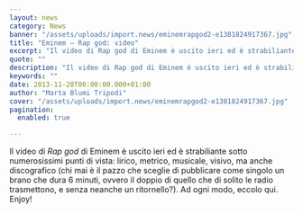 ```yaml
---
layout: news
category: News
banner: "/assets/uploads/import.news/eminemrapgod2-e1381824917367.jpg"
title: "Eminem – Rap god: video"
excerpt: "Il video di Rap god di Eminem è uscito ieri ed è strabiliante sotto numerosissimi punti di vista: lirico, metrico, musicale, visivo, ma anche discografico (chi mai è il pazzo che sceglie di pubblicare come singolo un brano che dura 6 minuti, ovvero il doppio di quello che di solito le radio trasmettono, e senza [&hellip"
quote: ""
description: "Il video di Rap god di Eminem è uscito ieri ed è strabiliante sotto numerosissimi punti di vista: lirico, metrico, musicale, visivo, ma anche discografico (chi mai è il pazzo che sceglie di pubblicare come singolo un brano che dura 6 minuti, ovvero il doppio di quello che di solito le radio trasmettono, e senza [&hellip"
keywords: ""
date: 2013-11-28T00:00:00.000+01:00
author: "Marta Blumi Tripodi"
cover: "/assets/uploads/import.news/eminemrapgod2-e1381824917367.jpg"
pagination:
  enabled: true

---
```


[](https://hotmc.com/nuovo-singolo-per-eminem-rap-god/eminemrapgod2/)

Il video di _Rap god_ di Eminem è uscito ieri ed è strabiliante sotto numerosissimi punti di vista: lirico, metrico, musicale, visivo, ma anche discografico (chi mai è il pazzo che sceglie di pubblicare come singolo un brano che dura 6 minuti, ovvero il doppio di quello che di solito le radio trasmettono, e senza neanche un ritornello?). Ad ogni modo, eccolo qui. Enjoy!